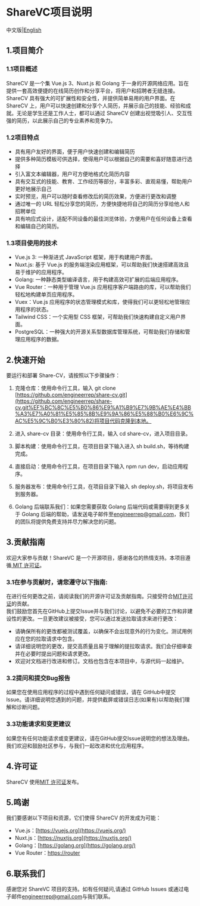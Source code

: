 # ShareVC项目说明
中文版|[English](https://github.com/engineerrep/share-cv/blob/main/README.md)

## 1.项目简介
### 1.1项目概述
ShareCV 是一个集 Vue.js 3、Nuxt.js 和 Golang 于一身的开源网络应用。旨在提供一套高效便捷的在线简历创作和分享平台，将用户和招聘者无缝连接。ShareCV 具有强大的可扩展性和安全性，并提供简单易用的用户界面。在 ShareCV 上，用户可以快速创建和分享个人简历，并展示自己的技能、经验和成就。无论是学生还是工作人士，都可以通过 ShareCV 创建出视觉吸引人、交互性强的简历，以此展示自己的专业素养和竞争力。
### 1.2项目特点
- 具有用户友好的界面，便于用户快速创建和编辑简历
- 提供多种简历模板可供选择，使得用户可以根据自己的需要和喜好随意进行选择
- 引入富文本编辑器，用户可方便地格式化简历内容
- 具有交互式的技能、教育、工作经历等部分，丰富多彩、直观易懂，帮助用户更好地展示自己
- 实时预览，用户可以随时查看修改后的简历效果，方便进行更改和调整
- 通过唯一的 URL 轻松分享您的简历，方便快捷地将自己的简历分享给他人和招聘单位
- 具有响应式设计，适配不同设备的最佳浏览体验，方便用户在任何设备上查看和编辑自己的简历。
### 1.3项目使用的技术
- Vue.js 3: 一种渐进式 JavaScript 框架，用于构建用户界面。
- Nuxt.js: 基于 Vue.js 的服务端渲染应用框架，可以帮助我们快速搭建高效且易于维护的应用程序。
- Golang: 一种静态类型编译语言，用于构建高效可扩展的后端应用程序。
- Vue Router：一种用于管理 Vue.js 应用程序客户端路由的库，可以帮助我们轻松地构建单页应用程序。
- Vuex：Vue.js 应用程序的状态管理模式和库，使得我们可以更轻松地管理应用程序的状态。
- Tailwind CSS：一个实用型 CSS 框架，可帮助我们快速构建自定义用户界面。
- PostgreSQL：一种强大的开源关系型数据库管理系统，可帮助我们存储和管理应用程序的数据。

## 2.快速开始

要运行和部署 Share-CV，请按照以下步骤操作：

1. 克隆仓库：使用命令行工具，输入 git clone [https://github.com/engineerrep/share-cv.git](https://github.com/engineerrep/share-cv.git%EF%BC%8C%E5%B0%86%E9%A1%B9%E7%9B%AE%E4%BB%A3%E7%A0%81%E5%85%8B%E9%9A%86%E5%88%B0%E6%9C%AC%E5%9C%B0%E3%80%82)将项目代码克隆到本地。
  
2. 进入 share-cv 目录：使用命令行工具，输入 cd share-cv，进入项目目录。
  
3. 脚本构建：使用命令行工具，在项目目录下输入进入 sh build.sh，等待构建完成。
  
4. 直接启动：使用命令行工具，在项目目录下输入 npm run dev，启动应用程序。
  
5. 服务器发布：使用命令行工具，在项目目录下输入 sh deploy.sh，将项目发布到服务器。
  
6. Golang 后端联系我们：如果您需要获取 Golang 后端代码或需要得到更多关于 Golang 后端的帮助，请发送电子邮件至[engineerrep@gmail.com](mailto:engineerrep@gmail.com)，我们的团队将提供免费支持并尽力解决您的问题。


## 3.贡献指南
欢迎大家参与贡献！ShareVC 是一个开源项目，感谢各位的热情支持。本项目遵循[ MIT 许可证](https://github.com/engineerrep/share-cv/blob/main/LICENSE)。
### 3.1在参与贡献时，请您遵守以下指南:

在进行任何更改之前，请阅读我们的开源许可证及贡献指南。只接受符合[MIT许可证](https://github.com/engineerrep/share-cv/blob/main/LICENSE)的贡献。  
我们鼓励您首先在GitHub上提交Issue并与我们讨论，以避免不必要的工作和非建设性的更改。一旦更改建议被接受，您可以通过发送拉取请求来进行更改：  
- 请确保所有的更改都被测试覆盖，以确保不会出现意外的行为变化。测试用例应在您的拉取请求中包含。   
- 请详细说明您的更改，提交高质量且易于理解的提拉取请求。我们会仔细审查并在必要时提出问题和请求更改。   
- 欢迎对文档进行改进和修订。文档也包含在本项目中，与源代码一起维护。

### 3.2提问和提交Bug报告  
如果您在使用应用程序的过程中遇到任何疑问或错误，请在 GitHub中提交Issue。请详细说明您遇到的问题，并提供截屏或错误日志(如果有)以帮助我们理解和诊断问题。
### 3.3功能请求和变更建议   
如果您有任何功能请求或变更建议，请在GitHub提交Issue说明您的想法及理由。我们欢迎和鼓励社区参与，与我们一起改进和优化应用程序。

## 4.许可证
ShareCV 使用[MIT 许可证](https://github.com/engineerrep/share-cv/blob/main/LICENSE)发布。

## 5.鸣谢
我们要感谢以下项目和资源，它们使得 ShareCV 的开发成为可能：

- Vue.js：[https://vuejs.org](https://vuejs.org/)
- Nuxt.js：[https://nuxtjs.org](https://nuxtjs.org/)
- Golang：[https://golang.org](https://golang.org/)
- Vue Router：[https://router](https://router/)
## 6.联系我们
感谢您对 ShareVC 项目的支持。如有任何疑问,请通过 GitHub Issues 或通过电子邮件[engineerrep@gmail.com](mailto:engineerrep@gmail.com)与我们联系。
